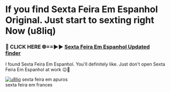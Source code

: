 # If you find Sexta Feira Em Espanhol Original. Just start to sexting right Now (u8liq)

<h3>🔴 CLICK HERE 🌐==►► <a href="https://tinyurl.com/2s32jyrn" rel="nofollow">Sexta Feira Em Espanhol Updated finder</a></h3>

I found Sexta Feira Em Espanhol. You'll definitely like. Just don't open Sexta Feira Em Espanhol at work 😉💬

[![u8liq](https://i.imgur.com/sZc9xG4.jpeg)](https://tinyurl.com/2s32jyrn)
sexta feira em apuros<br>
sexta feira em frances